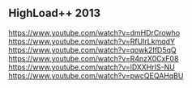 HighLoad++ 2013
-

https://www.youtube.com/watch?v=dmHDrCrowho
https://www.youtube.com/watch?v=RfUIrLkmqdY
https://www.youtube.com/watch?v=qowk2IfD5qQ
https://www.youtube.com/watch?v=R4nzX0CxF08
https://www.youtube.com/watch?v=lDXXHrIS-NU
https://www.youtube.com/watch?v=pwcQEQAHqBU